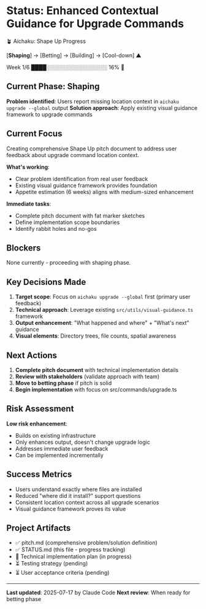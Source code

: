 # Status: Enhanced Contextual Guidance for Upgrade Commands

🪴 Aichaku: Shape Up Progress

[**Shaping**] → [Betting] → [Building] → [Cool-down] ▲

Week 1/6 ████░░░░░░░░░░░░░░░░ 16% 🌱

## Current Phase: Shaping

**Problem identified**: Users report missing location context in
`aichaku upgrade --global` output **Solution approach**: Apply existing visual
guidance framework to upgrade commands

## Current Focus

Creating comprehensive Shape Up pitch document to address user feedback about
upgrade command location context.

**What's working**:

- Clear problem identification from real user feedback
- Existing visual guidance framework provides foundation
- Appetite estimation (6 weeks) aligns with medium-sized enhancement

**Immediate tasks**:

- Complete pitch document with fat marker sketches
- Define implementation scope boundaries
- Identify rabbit holes and no-gos

## Blockers

None currently - proceeding with shaping phase.

## Key Decisions Made

1. **Target scope**: Focus on `aichaku upgrade --global` first (primary user
   feedback)
2. **Technical approach**: Leverage existing `src/utils/visual-guidance.ts`
   framework
3. **Output enhancement**: "What happened and where" + "What's next" guidance
4. **Visual elements**: Directory trees, file counts, spatial awareness

## Next Actions

1. **Complete pitch document** with technical implementation details
2. **Review with stakeholders** (validate approach with team)
3. **Move to betting phase** if pitch is solid
4. **Begin implementation** with focus on src/commands/upgrade.ts

## Risk Assessment

**Low risk enhancement**:

- Builds on existing infrastructure
- Only enhances output, doesn't change upgrade logic
- Addresses immediate user feedback
- Can be implemented incrementally

## Success Metrics

- Users understand exactly where files are installed
- Reduced "where did it install?" support questions
- Consistent location context across all upgrade scenarios
- Visual guidance framework proves its value

## Project Artifacts

- ✅ pitch.md (comprehensive problem/solution definition)
- ✅ STATUS.md (this file - progress tracking)
- 🔄 Technical implementation plan (in progress)
- ⏳ Testing strategy (pending)
- ⏳ User acceptance criteria (pending)

---

**Last updated**: 2025-07-17 by Claude Code **Next review**: When ready for
betting phase
